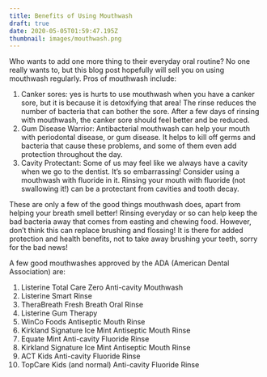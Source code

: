 ```yaml
---
title: Benefits of Using Mouthwash
draft: true
date: 2020-05-05T01:59:47.195Z
thumbnail: images/mouthwash.png
---
```

Who wants to add one more thing to their everyday oral routine? No one really wants to, but this blog post hopefully will sell you on using mouthwash regularly.
Pros of mouthwash include:
1. Canker sores: yes is hurts to use mouthwash when you have a canker sore, but it is because it is detoxifying that area! The rinse reduces the number of bacteria that can bother the sore. After a few days of rinsing with mouthwash, the canker sore should feel better and be reduced.
2. Gum Disease Warrior: Antibacterial mouthwash can help your mouth with periodontal disease, or gum disease. It helps to kill off germs and bacteria that cause these problems, and some of them even add protection throughout the day.
3. Cavity Protectant: Some of us may feel like we always have a cavity when we go to the dentist. It’s so embarrassing! Consider using a mouthwash with fluoride in it. Rinsing your mouth with fluoride (not swallowing it!) can be a protectant from cavities and tooth decay.

These are only a few of the good things mouthwash does, apart from helping your breath smell better! Rinsing everyday or so can help keep the bad bacteria away that comes from easting and chewing food. However, don’t think this can replace brushing and flossing! It is there for added protection and health benefits, not to take away brushing your teeth, sorry for the bad news!

A few good mouthwashes approved by the ADA (American Dental Association) are:
1. Listerine Total Care Zero Anti-cavity Mouthwash
2. Listerine Smart Rinse
3. TheraBreath Fresh Breath Oral Rinse
4. Listerine Gum Therapy
5. WinCo Foods Antiseptic Mouth Rinse
6. Kirkland Signature Ice Mint Antiseptic Mouth Rinse
7. Equate Mint Anti-cavity Fluoride Rinse
8. Kirkland Signature Ice Mint Antiseptic Mouth Rinse
9. ACT Kids Anti-cavity Fluoride Rinse
10. TopCare Kids (and normal) Anti-cavity Fluoride Rinse